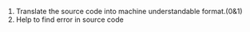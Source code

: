 1) Translate the source code into machine understandable format.(0&1)
2) Help to find error in source code
